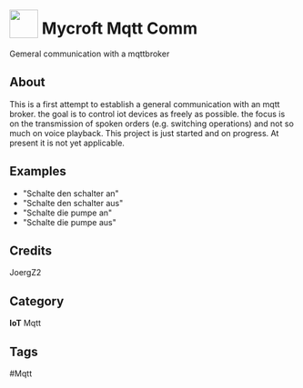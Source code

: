 # <img src="https://raw.githack.com/FortAwesome/Font-Awesome/master/svgs/solid/toggle-on.svg" card_color="#FF0000" width="50" height="50" style="vertical-align:bottom"/> Mycroft Mqtt Comm
Gemeral communication with a mqttbroker

## About
This is a first attempt to establish a general communication with an mqtt broker. the goal is to control iot devices as freely as possible. the focus is on the transmission of spoken orders (e.g. switching operations) and not so much on voice playback. This project is just started and on progress. At present it is not yet applicable.

## Examples
* "Schalte den schalter an"
* "Schalte den schalter aus"
* "Schalte die pumpe an"
* "Schalte die pumpe aus"

## Credits
JoergZ2

## Category
**IoT**
Mqtt

## Tags
#Mqtt

